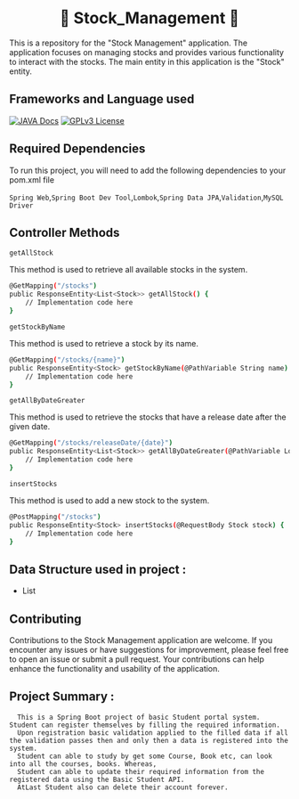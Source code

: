 
<h1 align="center"> 🔷 Stock_Management 🔵 </h1>

This is a repository for the "Stock Management" application. The application focuses on managing stocks and provides various functionality to interact with the stocks. The main entity in this application is the "Stock" entity.



## Frameworks and Language used

[![JAVA Docs](https://img.shields.io/badge/JAVA-v20.0.1-blue.svg)](https://docs.oracle.com/en/java/)
[![GPLv3 License](https://img.shields.io/badge/Spring_Boot-v3.0.6-yellow.svg)](https://docs.spring.io/spring-boot/docs/current/reference/htmlsingle/)


## Required Dependencies

To run this project, you will need to add the following dependencies to your pom.xml file

`Spring Web`,`Spring Boot Dev Tool`,`Lombok`,`Spring Data JPA`,`Validation`,`MySQL Driver`



## Controller Methods
`getAllStock`

This method is used to retrieve all available stocks in the system.

```bash
@GetMapping("/stocks")
public ResponseEntity<List<Stock>> getAllStock() {
    // Implementation code here
}
```

`getStockByName`

This method is used to retrieve a stock by its name.

```bash
@GetMapping("/stocks/{name}")
public ResponseEntity<Stock> getStockByName(@PathVariable String name) {
    // Implementation code here
}
```

`getAllByDateGreater`

This method is used to retrieve the stocks that have a release date after the given date.

```bash
@GetMapping("/stocks/releaseDate/{date}")
public ResponseEntity<List<Stock>> getAllByDateGreater(@PathVariable LocalDate date) {
    // Implementation code here
}
```

`insertStocks`

This method is used to add a new stock to the system.

```bash
@PostMapping("/stocks")
public ResponseEntity<Stock> insertStocks(@RequestBody Stock stock) {
    // Implementation code here
}
```

## Data Structure used in project :
- List

## Contributing
Contributions to the Stock Management application are welcome. If you encounter any issues or have suggestions for improvement, please feel free to open an issue or submit a pull request. Your contributions can help enhance the functionality and usability of the application.

## Project Summary :

````
  This is a Spring Boot project of basic Student portal system. Student can register themselves by filling the required information.
  Upon registration basic validation applied to the filled data if all the validation passes then and only then a data is registered into the system.
  Student can able to study by get some Course, Book etc, can look into all the courses, books. Whereas,
  Student can able to update their required information from the registered data using the Basic Student API.
  AtLast Student also can delete their account forever.
````

